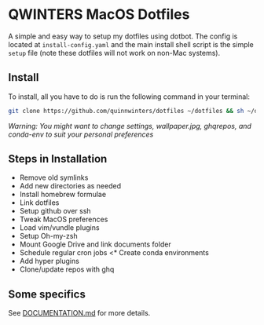 # QWINTERS MacOS Dotfiles

A simple and easy way to setup my dotfiles using dotbot. The config is located
at `install-config.yaml` and the main install shell script is the simple `setup`
file (note these dotfiles will not work on non-Mac systems).

## Install

To install, all you have to do is run the following command in your terminal:

```bash
git clone https://github.com/quinnwinters/dotfiles ~/dotfiles && sh ~/dotfiles/setup
```

_Warning: You might want to change settings, wallpaper.jpg, ghqrepos, and
conda-env to suit your personal preferences_

## Steps in Installation

- Remove old symlinks
- Add new directories as needed
- Install homebrew formulae
- Link dotfiles
- Setup github over ssh
- Tweak MacOS preferences
- Load vim/vundle plugins
- Setup Oh-my-zsh
- Mount Google Drive and link documents folder
- Schedule regular cron jobs <\* Create conda environments
- Add hyper plugins
- Clone/update repos with ghq

## Some specifics

See [DOCUMENTATION.md](./DOCUMENTATION.md) for more details.
